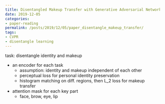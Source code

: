 ```yaml
---
title: Disentangled Makeup Transfer with Generative Adversarial Network
date: 2019-12-05
categories:
- paper-reading
permalink: /posts/2019/12/05/paper_disentangle_makeup_transfer/
tags:
- CVPR
- disentangle learning
---
```


task: disentangle identity and makeup
- an encoder for each task
    - assumption: identity and makeup independent of each other
    - perceptual loss for personal identity preservation
    - histogram matching on diff. regions, then L_2 loss for makeup transfer
- attention mask for each key part
    - face, brow, eye, lip
